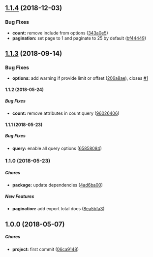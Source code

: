 ## [1.1.4](https://github.com/eclass/sequelize-paginate/compare/v1.1.3...v1.1.4) (2018-12-03)


### Bug Fixes

* **count:** remove include from options ([343a0e5](https://github.com/eclass/sequelize-paginate/commit/343a0e5))
* **pagination:** set page to 1 and paginate to 25 by default ([bf44449](https://github.com/eclass/sequelize-paginate/commit/bf44449))

## [1.1.3](https://github.com/eclass/sequelize-paginate/compare/v1.1.2...v1.1.3) (2018-09-14)


### Bug Fixes

* **options:** add warning if provide limit or offset ([206a8ae](https://github.com/eclass/sequelize-paginate/commit/206a8ae)), closes [#1](https://github.com/eclass/sequelize-paginate/issues/1)

#### 1.1.2 (2018-05-24)

##### Bug Fixes

* **count:**  remove attributes in count query ([96026406](https://github.com/eclass/sequelize-paginate/commit/96026406ae7d6f903fbe6911cc98f8af70a1f6a6))

#### 1.1.1 (2018-05-23)

##### Bug Fixes

* **query:**  enable all query options ([65858084](https://github.com/eclass/sequelize-paginate/commit/65858084bfc0688ced18986fe5aa0f89398d1032))

### 1.1.0 (2018-05-23)

##### Chores

* **package:**  update dependencies ([4ad6ba00](https://github.com/eclass/sequelize-paginate/commit/4ad6ba00b00b27e3f1395820396e5702712b6086))

##### New Features

* **pagination:**  add export total docs ([8ea5bfa3](https://github.com/eclass/sequelize-paginate/commit/8ea5bfa3442eec0c51c04f53cd751d88a5674094))

## 1.0.0 (2018-05-07)

##### Chores

* **project:**  first commit ([06ca9148](https://github.com/eclass/sequelize-paginate/commit/06ca9148f83c2a32f27270036e189b089a4c1655))
